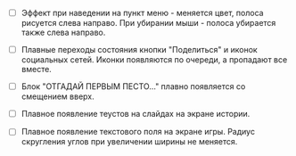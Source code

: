 - [ ] Эффект при наведении на пункт меню - меняется цвет, полоса рисуется слева направо. При убирании мыши - полоса убирается также слева направо.
- [ ] Плавные переходы состояния кнопки "Поделиться" и иконок социальных сетей. Иконки появляются по очереди, а пропадают все вместе.
- [ ] Блок "ОТГАДАЙ ПЕРВЫМ ПЕСТО..." плавно появляется со смещением вверх.
- [ ] Плавное появление теустов на слайдах на экране истории.
- [ ] Плавное появление текстового поля на экране игры. Радиус скругления углов при увеличении ширины не меняется.

